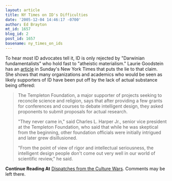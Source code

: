 ```yaml
---
layout: article
title: NY Times on ID's Difficulties
date: '2005-12-04 14:46:17 -0700'
author: Ed Brayton
mt_id: 1657
blog_id: 2
post_id: 1657
basename: ny_times_on_ids
---
```

To hear most ID advocates tell it, ID is only rejected by "Darwinian fundamentalists" who hold fast to "atheistic materialism." Laurie Goodstein has an [article](http://www.nytimes.com/2005/12/04/weekinreview/04good.html) in Sunday's New York Times that puts the lie to that claim. She shows that many organizations and academics who would be seen as likely supporters of ID have been put off by the lack of actual substance being offered:

> The Templeton Foundation, a major supporter of projects seeking to reconcile science and religion, says that after providing a few grants for conferences and courses to debate intelligent design, they asked proponents to submit proposals for actual research.
> 
> "They never came in," said Charles L. Harper Jr., senior vice president at the Templeton Foundation, who said that while he was skeptical from the beginning, other foundation officials were initially intrigued and later grew disillusioned.
> 
> "From the point of view of rigor and intellectual seriousness, the intelligent design people don't come out very well in our world of scientific review," he said.

**Continue Reading At** [Dispatches from the Culture Wars](http://www.stcynic.com/blog/archives/2005/12/ny_times_on_ids_lack_of_accept.php). Comments may be left there.
